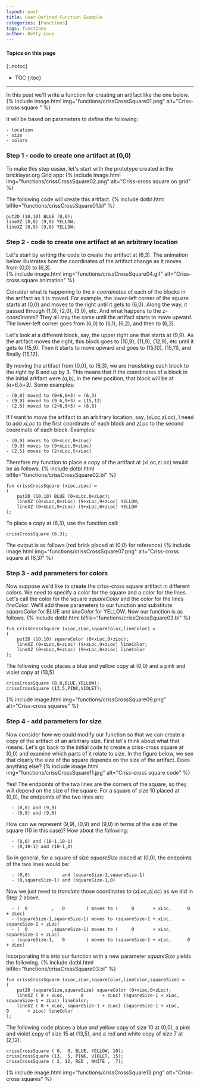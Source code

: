 ```yaml
---
layout: post
title: User-Defined Function Example
categories: [Functions]
tags: functions
author: Betty Love
---
```


#### Topics on this page
{:.notoc}
* TOC
{:toc}

***

In this post we'll write a function for creating an artifact like the one below.  
{% include image.html img="functions/crissCrossSquare01.png"  alt="Criss-cross square "  %}

It will be based on parameters to define the following:

    - location
    - size 
    - colors
    
### Step 1 - code to create one artifact at (0,0)

To make this step easier, let's start with the prototype created in the bricklayer.org Grid app:
{% include image.html img="functions/crissCrossSquare02.png"  alt="Criss-cross square on grid"  %}

The following code will create this artifact.
{% include dotbl.html blfile="functions/crissCrossSquare01.bl"  %}
```
put2D (10,10) BLUE (0,0);
lineXZ (0,0) (9,9) YELLOW;
lineXZ (0,9) (9,0) YELLOW;
```

### Step 2 - code to create one artifact at an arbitrary location

Let's start by writing the code to create the artifact at (6,3).  The animation below illustrates how the coordinates of the artifact change as it moves from (0,0) to (6,3).  
{% include image.html img="functions/crissCrossSquare04.gif"  alt="Criss-cross square animation"  %}

Consider what is happening to the _x-coordinates_ of each of the blocks in the artifact as it is moved.  For example, the lower-left corner of the square starts at (0,0) and moves to the right until it gets to (6,0).  Along the way, it passed through (1,0), (2,0), (3,0), etc.  And what happens to the _z-coordinates_?  They all stay the same until the artifact starts to move upward.  The lower-left corner goes from (6,0) to (6,1), (6,2), and then to (6,3).

Let's look at a different block, say, the upper right one that starts at (9,9). As the artifact moves the right, this block goes to (10,9), (11,9), (12,9), etc until it gets to (15,9).  Then it starts to move upward and goes to (15,10), (15,11), and finally (15,12).  

By moving the artifact from (0,0), to (6,3), we are _translating_ each block to the right by 6 and up by 3.  This means that if the coordinates of a block in the initial artifact were _(a,b)_, in the new position, that block will be at _(a+6,b+3)_.  Some examples: 

    - (0,0) moved to (0+6,0+3) = (6,3)
    - (9,9) moved to (9_6,9+3) = (15,12)
    - (2,5) moved to (2+6,5+3) = (8,8)

If I want to move the artifact to an arbitrary location, say, (xLoc,zLoc), I need to add _xLoc_ to the first coordinate of each block and _zLoc_ to the second coordinate of each block.  Examples:

    - (0,0) moves to (0+xLoc,0+zLoc)
    - (9,9) moves to (9+xLoc,9+zLoc)
    - (2,5) moves to (2+xLoc,5+zLoc)
    
Therefore my function to place a copy of the artifact at (xLoc,zLoc) would be as follows.
{% include dotbl.html blfile="functions/crissCrossSquare02.bl"  %}
```
fun crissCrossSquare (xLoc,zLoc) = 
(
    put2D (10,10) BLUE (0+xLoc,0+zLoc);
    lineXZ (0+xLoc,0+zLoc) (9+xLoc,9+zLoc) YELLOW;
    lineXZ (0+xLoc,9+zLoc) (9+xLoc,0+zLoc) YELLOW
);
```
To place a copy at (6,3), use the function call:
```
crissCrossSquare (6,3);
```
The output is as follows (red brick placed at (0,0) for reference)
{% include image.html img="functions/crissCrossSquare07.png"  alt="Criss-cross square at (6,3)"  %}


### Step 3 - add parameters for colors

Now suppose we'd like to create the criss-cross square artifact in different colors.  We need to specify a color for the square and a color for the lines.  Let's call the color for the square _squareColor_ and the color for the lines _lineColor_.  We'll add these parameters to our function and substitute _squareColor_ for BLUE and _lineColor_ for YELLOW.  Now our function is as follows.
{% include dotbl.html blfile="functions/crissCrossSquare03.bl"  %}
```
fun crissCrossSquare (xLoc,zLoc,squareColor,lineColor) = 
(
    put2D (10,10) squareColor (0+xLoc,0+zLoc);
    lineXZ (0+xLoc,0+zLoc) (9+xLoc,9+zLoc) lineColor;
    lineXZ (0+xLoc,9+zLoc) (9+xLoc,0+zLoc) lineColor
);
```
The following code places a blue and yellow copy at (0,0) and a pink and violet copy at (13,5)
```
crissCrossSquare (0,0,BLUE,YELLOW);
crissCrossSquare (13,5,PINK,VIOLET);
```
{% include image.html img="functions/crissCrossSquare09.png"  alt="Criss-cross squares"  %}


### Step 4 - add parameters for size

Now consider how we could modify our function so that we can create a copy of the artifact of an arbitrary size.  First let's think about what that means.  Let's go back to the initial code to create a criss-cross square at (0,0) and examine which parts of it relate to size. In the figure below, we see that clearly the size of the square depends on the size of the artifact.  Does anything else?
{% include image.html img="functions/crissCrossSquare11.jpg"  alt="Criss-cross square code"  %}

Yes!  The endpoints of the two lines are the corners of the square, so they will depend on the size of the square.
For a square of size 10 placed at (0,0), the endpoints of the two lines are:

      - (0,0) and (9,9)
      - (0,9) and (9,0)

How can we represent (9,9), (0,9) and (9,0) in terms of the size of the square (10 in this case)? How about the following:

      - (0,0) and (10-1,10-1)
      - (0,10-1) and (10-1,0)
      
So in general, for a square of size _squareSize_ placed at (0,0), the endpoints of the two lines would be:

      - (0,0)            and (squareSize-1,squareSize-1)
      - (0,squareSize-1) and (squareSize-1,0)

Now we just need to _translate_ those coordinates to (_xLoc_,_zLoc_) as we did in Step 2 above.

      - (  0         ,   0        ) moves to (     0       + xLoc,      0       + zLoc)
      - (squareSize-1,squareSize-1) moves to (squareSize-1 + xLoc, squareSize-1 + zLoc)
      - (  0         ,squareSize-1) moves to (     0       + xLoc, squareSize-1 + zLoc)
      - (squareSize-1,   0        ) moves to (squareSize-1 + xLoc,      0       + zLoc)

Incorporating this into our function with a new parameter _squareSize_ yields the following.
{% include dotbl.html blfile="functions/crissCrossSquare03.bl"  %}
```
fun crissCrossSquare (xLoc,zLoc,squareColor,lineColor,squareSize) = 
(
    put2D (squareSize,squareSize) squareColor (0+xLoc,0+zLoc);
    lineXZ ( 0 + xLoc,      0       + zLoc) (squareSize-1 + xLoc, squareSize-1 + zLoc) lineColor;
    lineXZ ( 0 + xLoc, squareSize-1 + zLoc) (squareSize-1 + xLoc,      0       + zLoc) lineColor
);
```

The following code places a blue and yellow copy of size 10 at (0,0), a pink and violet copy of size 15 at (13,5), and a red and white copy of size 7 at (2,12).
```
crissCrossSquare ( 0,  0, BLUE, YELLOW, 10);
crissCrossSquare (13,  5, PINK, VIOLET, 15);
crissCrossSquare ( 2, 12, RED , WHITE ,  7);
```
{% include image.html img="functions/crissCrossSquare13.png"  alt="Criss-cross squares"  %}


  


  
      




